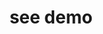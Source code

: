 ---
title: "see demo "
subTitle: "demo for subtitle"

# Summary. An optional shortened abstract.
summary: "This study investigates the effect of  "

btn:
- url : "#"
  name: code
- url : "#"
  name: pdf
  
images:
- path: "images/general_linear_model_ordinary_least_square.svg"
  caption: "alt text"
- path: "images/linear_mixed_multilevel_model.svg"
  caption: "alt text"
---